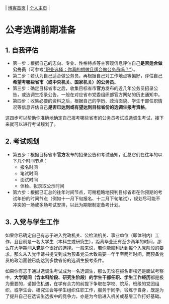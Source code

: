 | [博客首页](https://njubroccoli.github.io/blog/) | [个人主页](https://njubroccoli.github.io/) |

# 公考选调前期准备

## 1. 自我评估

- 第一步：根据自己的志向、专业、性格特点等主客观信息评估自己**是否适合做公务员**（可参考[“职业选择：你真的想做且适合做公务员吗？”](https://njubroccoli.github.io/blog/articles/cs-exam.html)）。
- 第二步：若认为自己适合做公务员，再根据自己对工作地点等偏好，评估自己**希望考哪些省市（或中央机关、国家机关）的公务员**。
- 第三步：确定目标省市之后，收集目标省市**官方**发布的近几年公务员招录公告，或选调生招录公告，一般在对应省市党委组织部官方网站的历史通知中。
- 第四步：收集必要的资料之后，根据自己的学历、政治面貌、学生干部任职情况等信息评估自己**是否已达到或有望达到目标省份的选调生报考资格**。

这四步可以帮助你准确地确定自己报考哪些省市的公务员考试或选调生考试，接下来就可以进行考试规划了。

## 2. 考试规划

- 第五步：根据目标省市**官方**发布的招录公告和考试通知，汇总它们在往年的以下几个时间节点：
    + 报名时间
    + 笔试时间
    + 面试时间
    + 体检、拟录取公示时间
- 第六步：根据已汇总的往年时间节点，可稍粗略地预判目标省市在你预期的考试年份的时间节点（例如十一月下旬报名、十二月下旬笔试），规划尽可能不冲突的一场或多场考试安排，以此为期限制定备考计划。

## 3. 入党与学生工作

如果你已确定自己有志于进入党政机关、公检法机关、事业单位（即体制内）工作，且目前是一名大学生（本科生或研究生），距离毕业还有至少两年的时间，那么在大学期间**入党**是个很好的选择。一般来说，若你能顺利达到每个入党阶段的要求，那么从入党申请书提交到成为预备党员大致需要一年半至两年时间，而预备党员的政治面貌已能达到多数省份的选调生报考条件。

如果你有志于通过选调生考试成为一名选调生，那么无论在报名审核还是面试考察中，**大学期间（含本科阶段、研究生阶段）的学生干部任职、学生工作经历**都是极为重要的，请抓住机遇，在学有余力的前提下争取在学校、院系、班级的党团组织，或学生会、研究生会等学生组织任职工作，服务于同学，锻炼于自身，既是为了提升自己在选调生选拔中的竞争力，亦是为今后进入机关或基层工作打好基础。
